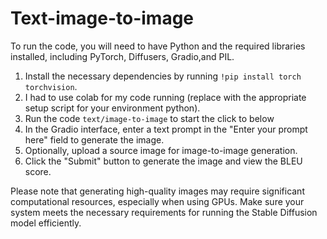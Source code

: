 # Text-image-to-image
To run the code, you will need to have Python and the required libraries installed, including PyTorch, Diffusers, Gradio,and PIL.

1. Install the necessary dependencies by running  `!pip install torch torchvision`.
2. I had to use colab for my code running (replace with the appropriate setup script for your environment python).
3. Run the code `text/image-to-image` to start the click to below
4. In the Gradio interface, enter a text prompt in the "Enter your prompt here" field to generate the image.
5. Optionally, upload a source image for image-to-image generation.
6. Click the "Submit" button to generate the image and view the BLEU score.

Please note that generating high-quality images may require significant computational resources, especially when using GPUs. Make sure your system meets the necessary requirements for running the Stable Diffusion model efficiently.
